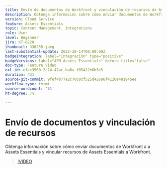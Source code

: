 ```yaml
---
title: Envío de documentos de Workfront y vinculación de recursos de Assets Essentials
description: Obtenga información sobre cómo enviar documentos de Workfront a a Assets Essentials y vincular recursos de Assets Essentials a Workfront.
version: Cloud Service
feature: Assets Essentials
topic: Content Management, Integrations
role: User
level: Beginner
jira: KT-8220
thumbnail: 336255.jpeg
last-substantial-update: 2022-10-14T00:00:00Z
badgeIntegration: label="Integración" type="positive"
badgeVersions: label="AEM Assets Essentials" before-title="false"
doc-type: Feature Video
exl-id: e1ec3560-2c74-47ac-ba8a-f05412b6b3e5
duration: 431
source-git-commit: 9fef4b77a2c70c8cf525d42686f4120e481945ee
workflow-type: tm+mt
source-wordcount: '51'
ht-degree: 7%

---
```


# Envío de documentos y vinculación de recursos

Obtenga información sobre cómo enviar documentos de Workfront a a Assets Essentials y vincular recursos de Assets Essentials a Workfront.

>[!VIDEO](https://video.tv.adobe.com/v/336255?quality=12&learn=on)
